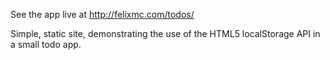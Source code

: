 See the app live at http://felixmc.com/todos/

Simple, static site, demonstrating the use of the HTML5 localStorage API in a small todo app.

